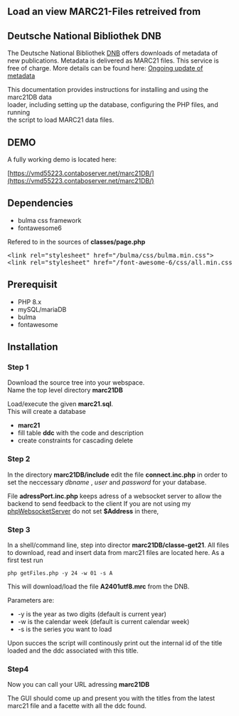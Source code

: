 
## Load an view MARC21-Files retreived from ##
## Deutsche National Bibliothek DNB ##


The Deutsche National Bibliothek [DNB](https://www.dnb.de/DE/Home/home_node.html) offers downloads of metadata of new
publications. Metadata is delivered as MARC21 files. This service is free of charge.
More details can be found here: [Ongoing update of metadata](https://www.dnb.de/EN/Professionell/Metadatendienste/Datenbezug/Laufend/laufend_node.html) 


This documentation provides instructions for installing and using the marc21DB data  
loader, including setting up the database, configuring the PHP files, and running  
the script to load MARC21 data files.  

## **DEMO**

A fully working demo is located here:

[https://vmd55223.contaboserver.net/marc21DB/](https://vmd55223.contaboserver.net/marc21DB/)



## Dependencies

- bulma css framework
- fontawesome6

Refered to in the sources of **classes/page.php**  

<pre>
&lt;link rel="stylesheet" href="/bulma/css/bulma.min.css">   
&ltlink rel="stylesheet" href="/font-awesome-6/css/all.min.css">  
</pre>

## Prerequisit

- PHP 8.x
- mySQL/mariaDB
- bulma
- fontawesome

## Installation

### Step 1 

Download the source tree into your webspace.  
Name the top level directory **marc21DB**

Load/execute the given **marc21.sql**.  
This will create a database 

- **marc21**
- fill table **ddc** with the code and description
- create constraints for cascading delete   

### Step 2

In the directory **marc21DB/include** edit the file **connect.inc.php** in order to set
the neccessary _dbname_ , _user_ and _password_ for your database.   

File **adressPort.inc.php** keeps adress of a websocket server to allow the backend to send feedback to the client
If you are not using my [phpWebsocketServer](https://github.com/napengam/phpWebSocketServer) do not set **$Address** in there, 

### Step 3

In a shell/command line, step into director **marc21DB/classe-get21**. All files to download, read and insert data from 
marc21 files are located here. As a first test run 

``
php getFiles.php -y 24 -w 01 -s A
``

This will download/load the file **A2401utf8.mrc** from the DNB.

Parameters are:

- -y is the year as two digits (default is current year)
- -w is the calendar week (default is current calendar week)
- -s is the series you want to load

Upon succes the script will continously print out the internal id of 
the title loaded and the ddc associated with this title.

### Step4 

Now you can call your URL adressing **marc21DB**

The GUI should come up and present you with the titles from the latest marc21 file and a facette with
all the ddc found. 